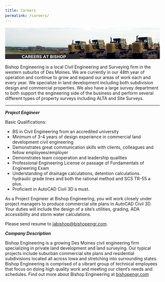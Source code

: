 ```yaml
---
title: Careers
permalink: /careers/
---
```


![](/assets/img/careers.jpg)

Bishop Engineering is a local Civil Engineering and Surveying firm in the western suburbs of Des Moines. We are currently in our 48th year of operation and continue to grow and expand our areas of work each and every year. We specialize in land development including both subdivision design and commercial properties. We also have a large survey department to both support the engineering side of the business and perform several different types of property surveys including ALTA and Site Surveys.

---

**_Project Engineer_**

Basic Qualifications:

- BS in Civil Engineering from an accredited university
- Minimum of 3-4 years of design experience in commercial land development civil engineering
- Demonstrates great communication skills with clients, colleagues and fellow employees/employer
- Demonstrates team cooperation and leadership qualities
- Professional Engineering License or passage of Fundamentals of Engineering Exam
- Understanding of drainage calculations, detention calculations. hydraulic grade lines and both the rational method and SCS TR-55 a plus.
- Proficient in AutoCAD Civil 3D a must.

As a Project Engineer at Bishop Engineering, you will work closely under project managers to produce commercial site plans in AutoCAD Civil 3D. Your duties will include the design of a site’s utilities, grading, ADA accessibility and storm water calculations.

Please send resume to [jabishop@bishopengr.com](mailto:jabishop@bishopengr.com "Mail to jabishop@bishopengr.com").

**_Company Description_**

Bishop Engineering is a growing Des Moines civil engineering firm specializing in private land development and land surveying. Our typical projects include suburban commercial site plans and residential subdivisions located all across Iowa and stretching into surrounding states. Bishop Engineering is comprised of a vibrant group of technical employees that focus on doing high quality work and meeting our client’s needs and schedules. Find out more about Bishop Engineering at [bishopengr.com](http://www.bishopengr.com "Bishop Engineering")
